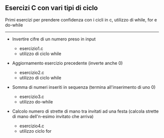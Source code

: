 ## Esercizi C con vari tipi di ciclo

Primi esercizi per prendere confidenza con i cicli in c, utilizzo di while, for e do-while

------

- Invertire cifre di un numero preso in input 
  - esercizio1.c
  - utilizzo di ciclo while

- Aggiornamento esercizio precedente (inverte anche 0) 
  - esercizio2.c
  - utilizzo di ciclo while

- Somma di numeri inseriti in sequenza (termina all'inserimento di uno 0) 
  - esercizio3.c
  - utilizzo do-while

- Calcolo numero di strette di mano tra invitati ad una festa (calcola strette di mano dell'n-esimo invitato che arriva)
  - esercizio4.c
  - utilizzo ciclo for
